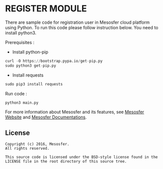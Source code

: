 # REGISTER MODULE #

There are sample code for registration user in Mesosfer cloud platform using Python. To run this code please follow instruction below. You need to install python3.

Prerequisites :

* Install python-pip
```python
curl -O https://bootstrap.pypa.io/get-pip.py
sudo python3 get-pip.py
```

* Install requests
```python
sudo pip3 install requests
```


Run code :
```python
python3 main.py
```


For more information about Mesosfer and its features, see [Mesosfer Website][mesosfer.com] and [Mesosfer Documentations][docs].

## License
    Copyright (c) 2016, Mesosfer.
    All rights reserved.

    This source code is licensed under the BSD-style license found in the
    LICENSE file in the root directory of this source tree.

[mesosfer.com]:https://mesosfer.com
[docs]:https://docs.mesosfer.com/